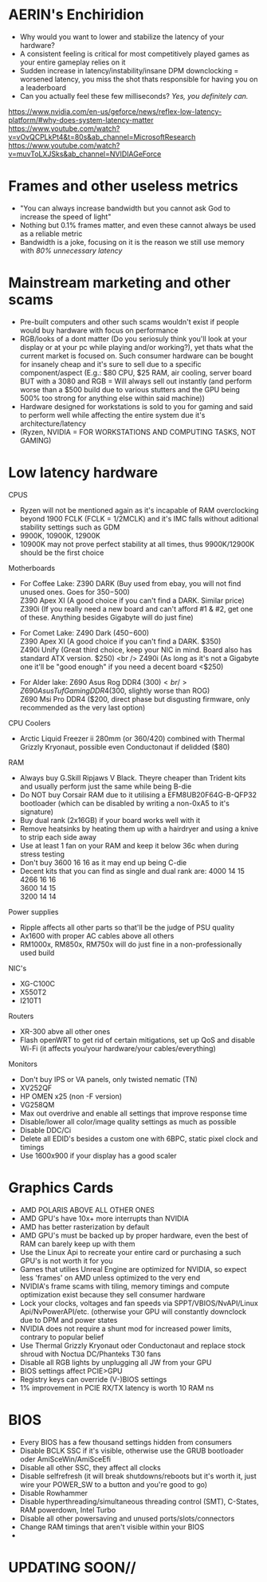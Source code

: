 # AERIN's Enchiridion 
* Why would you want to lower and stabilize the latency of your hardware? <br />
* A consistent feeling is critical for most competitively played games as your entire gameplay relies on it <br />
* Sudden increase in latency/instability/insane DPM downclocking = worsened latency, you miss the shot thats responsible for having you on a leaderboard <br />
* Can you actually feel these few milliseconds? *Yes, you definitely can.* <br />

https://www.nvidia.com/en-us/geforce/news/reflex-low-latency-platform/#why-does-system-latency-matter <br />
https://www.youtube.com/watch?v=vOvQCPLkPt4&t=80s&ab_channel=MicrosoftResearch <br />
https://www.youtube.com/watch?v=muvToLXJSks&ab_channel=NVIDIAGeForce <br />

# Frames and other useless metrics
* "You can always increase bandwidth but you cannot ask God to increase the speed of light" <br />
* Nothing but 0.1% frames matter, and even these cannot always be used as a reliable metric <br />
* Bandwidth is a joke, focusing on it is the reason we still use memory with *80% unnecessary latency* <br />

# Mainstream marketing and other scams
* Pre-built computers and other such scams wouldn't exist if people would buy hardware with focus on performance <br />
* RGB/looks of a dont matter (Do you seriosuly think you'll look at your display or at your pc while playing and/or working?), yet thats what the  current market is focused on. Such consumer hardware can be bought for insanely cheap and it's sure to sell due to a specific component/aspect (E.g.: $80 CPU, $25 RAM, air cooling, server board BUT with a 3080 and RGB = Will always sell out instantly (and perform worse than a $500 build due to various stutters and the GPU being 500% too strong for anything else within said machine)) <br />
* Hardware designed for workstations is sold to you for gaming and said to perform well while affecting the entire system due it's architecture/latency <br />
* (Ryzen, NVIDIA = FOR WORKSTATIONS AND COMPUTING TASKS, NOT GAMING) <br />

# Low latency hardware

CPUS <br />
* Ryzen will not be mentioned again as it's incapable of RAM overclocking beyond 1900 FCLK (FCLK = 1/2MCLK) and it's IMC falls without aditional stability settings such as GDM <br />
* 9900K, 10900K, 12900K <br />
* 10900K may not prove perfect stability at all times, thus 9900K/12900K should be the first choice <br />

Motherboards <br />
* For Coffee Lake: Z390 DARK (Buy used from ebay, you will not find unused ones. Goes for $350-$500) <br />
                    Z390 Apex XI (A good choice if you can't find a DARK. Similar price) <br />
                    Z390i (If you really need a new board and can't afford #1 & #2, get one of these. Anything besides Gigabyte will do just fine) <br />

* For Comet Lake: Z490 Dark ($450-$600) <br />
                   Z390 Apex XI (A good choice if you can't find a DARK. $350) <br />
                   Z490i Unify (Great third choice, keep your NIC in mind. Board also has standard ATX version. $250) <br />
                   Z490i (As long as it's not a Gigabyte one it'll be "good enough" if you need a decent board <$250) <br />
               
* For Alder lake: Z690 Asus Rog DDR4 ($300) <br />
                   Z690 Asus Tuf Gaming DDR4 ($300, slightly worse than ROG) <br />
                   Z690 Msi Pro DDR4 ($200, direct phase but disgusting firmware, only recommended as the very last option) <br />
                   
CPU Coolers <br />
* Arctic Liquid Freezer ii 280mm (or 360/420) combined with Thermal Grizzly Kryonaut, possible even Conductonaut if delidded ($80) <br />

RAM <br />
* Always buy G.Skill Ripjaws V Black. Theyre cheaper than Trident kits and usually perform just the same while being B-die <br />
* Do NOT buy Corsair RAM due to it utilising a EFM8UB20F64G-B-QFP32 bootloader (which can be disabled by writing a non-0xA5 to it's signature) <br />
* Buy dual rank (2x16GB) if your board works well with it  <br />
* Remove heatsinks by heating them up with a hairdryer and using a knive to strip each side away <br />
* Use at least 1 fan on your RAM and keep it below 36c when during stress testing <br />
* Don't buy 3600 16 16 as it may end up being C-die <br />
* Decent kits that you can find as single and dual rank are: 4000 14 15 <br />
                                                              4266 16 16 <br />
                                                              3600 14 15 <br />
                                                              3200 14 14 <br />

Power supplies <br />
* Ripple affects all other parts so that'll be the judge of PSU quality <br />
* Ax1600 with proper AC cables above all others  <br />
* RM1000x, RM850x, RM750x will do just fine in a non-professionally used build <br />

NIC's <br />
* XG-C100C <br />
* X550T2 <br />
* I210T1 <br />

Routers
* XR-300 abve all other ones <br />
* Flash openWRT to get rid of certain mitigations, set up QoS and disable Wi-Fi (it affects you/your hardware/your cables/everything) <br />

Monitors <br />
* Don't buy IPS or VA panels, only twisted nematic (TN) <br />
* XV252QF <br />
* HP OMEN x25 (non -F version) <br />
* VG258QM <br />
* Max out overdrive and enable all settings that improve response time <br />
* Disable/lower all color/image quality settings as much as possible <br />
* Disable DDC/Ci <br />
* Delete all EDID's besides a custom one with 6BPC, static pixel clock and timings <br />
* Use 1600x900 if your display has a good scaler <br />

# Graphics Cards
* AMD POLARIS ABOVE ALL OTHER ONES <br />
* AMD GPU's have 10x+ more interrupts than NVIDIA <br />
* AMD has better rasterization by default <br />
* AMD GPU's must be backed up by proper hardware, even the best of RAM can barely keep up with them <br />
* Use the Linux Api to recreate your entire card or purchasing a such GPU's is not worth it for you <br />
* Games that utilies Unreal Engine are optimized for NVIDIA, so expect less 'frames' on AMD unless optimized to the very end <br />
* NVIDIA's frame scams with tiling, memory timings and compute optimization exist because they sell consumer hardware <br />
* Lock your clocks, voltages and fan speeds via SPPT/VBIOS/NvAPI/Linux Api/NvPowerAPI/etc. (otherwise your GPU will constantly downclock due to DPM and power states <br />
* NVIDIA does not require a shunt mod for increased power limits, contrary to popular belief <br />
* Use Thermal Grizzly Kryonaut oder Conductonaut and replace stock shroud with Noctua DC/Phanteks T30 fans <br />
* Disable all RGB lights by unplugging all JW from your GPU <br />
* BIOS settings affect PCIE>GPU <br />
* Registry keys can override (V-)BIOS settings <br />
* 1% improvement in PCIE RX/TX latency is worth 10 RAM ns <br />

# BIOS
* Every BIOS has a few thousand settings hidden from consumers <br />
* Disable BCLK SSC if it's visible, otherwise use the GRUB bootloader oder AmiSceWin/AmiSceEfi <br />
* Disable all other SSC, they affect all clocks <br />
* Disable selfrefresh (it will break shutdowns/reboots but it's worth it, just wire your POWER_SW to a button and you're good to go) <br />
* Disable Rowhammer <br />
* Disable hyperthreading/simultaneous threading control (SMT), C-States, RAM powerdown, Intel Turbo <br />
* Disable all other powersaving and unused ports/slots/connectors <br />
* Change RAM timings that aren't visible within your BIOS <br />
*  <br />


# UPDATING SOON//







